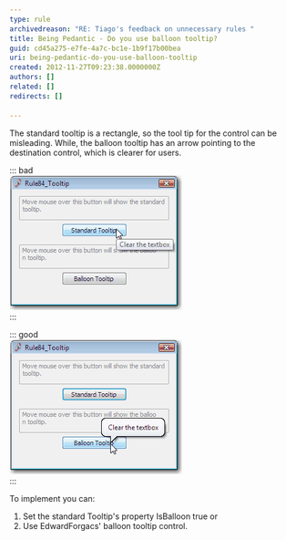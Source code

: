 ```yaml
---
type: rule
archivedreason: "RE: Tiago's feedback on unnecessary rules "
title: Being Pedantic - Do you use balloon tooltip?
guid: cd45a275-e7fe-4a7c-bc1e-1b9f17b00bea
uri: being-pedantic-do-you-use-balloon-tooltip
created: 2012-11-27T09:23:38.0000000Z
authors: []
related: []
redirects: []

---
```


The standard tooltip is a rectangle, so the tool tip for the control can be misleading. While, the balloon tooltip has an arrow pointing to the destination control, which is clearer for users.

<!--endintro-->

::: bad  
![Figure: Standard tooltip.](../../assets/BadTooltip.gif)  
:::  

::: good  
![Figure: Balloon tooltip.](../../assets/GoodTooltip.gif)  
:::  

To implement you can:

1. Set the standard Tooltip's property IsBalloon true or
2. Use EdwardForgacs' balloon tooltip control.
